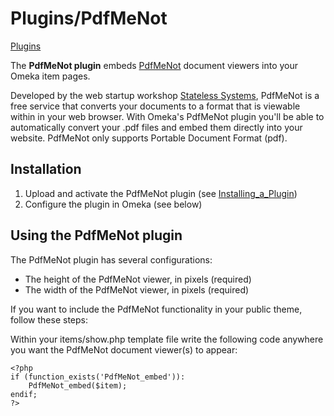 Plugins/PdfMeNot
================

[Plugins](../Plugins.html "Plugins")


The **PdfMeNot plugin** embeds [PdfMeNot](http://www.pdfmenot.com/)
document viewers into your Omeka item pages.

Developed by the web startup workshop [Stateless Systems](http://www.statelesssystems.com), PdfMeNot is a free service
that converts your documents to a format that is viewable within in your
web browser. With Omeka's PdfMeNot plugin you'll be able to
automatically convert your .pdf files and embed them directly into your
website. PdfMeNot only supports Portable Document Format (pdf).

Installation 
-----------------------------------------------------------------

1.  Upload and activate the PdfMeNot plugin (see
    [Installing\_a\_Plugin](../Installing_a_Plugin.html "Installing a Plugin"))
2.  Configure the plugin in Omeka (see below)

Using the PdfMeNot plugin
-------------------------------------------------------------------------------------------

The PdfMeNot plugin has several configurations:

-   The height of the PdfMeNot viewer, in pixels (required)
-   The width of the PdfMeNot viewer, in pixels (required)

If you want to include the PdfMeNot functionality in your public theme,
follow these steps:

Within your items/show.php template file write the following code
anywhere you want the PdfMeNot document viewer(s) to appear:



``` {.de1}
<?php
if (function_exists('PdfMeNot_embed')):
    PdfMeNot_embed($item);
endif;
?>
```

